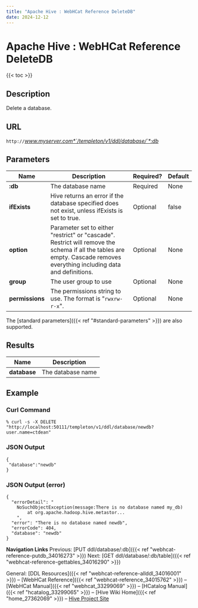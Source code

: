 ```yaml
---
title: "Apache Hive : WebHCat Reference DeleteDB"
date: 2024-12-12
---
```


# Apache Hive : WebHCat Reference DeleteDB

{{< toc >}}

## Description

Delete a database.

## URL

`http://`*www.myserver.com*`/templeton/v1/ddl/database/`*:db*

## Parameters

| Name | Description | Required? | Default |
| --- | --- | --- | --- |
| **:db** | The database name | Required | None |
| **ifExists** | Hive returns an error if the database specified does not exist, unless ifExists is set to true. | Optional | false |
| **option** | Parameter set to either "restrict" or "cascade". Restrict will remove the schema if all the tables are empty. Cascade removes everything including data and definitions. | Optional | None |
| **group** | The user group to use | Optional | None |
| **permissions** | The permissions string to use. The format is "`rwxrw-r-x`". | Optional | None |

The [standard parameters]({{< ref "#standard-parameters" >}}) are also supported.

## Results

| Name | Description |
| --- | --- |
| **database** | The database name |

## Example

### Curl Command

```
% curl -s -X DELETE "http://localhost:50111/templeton/v1/ddl/database/newdb?user.name=ctdean"

```

### JSON Output

```
{
 "database":"newdb"
}

```

### JSON Output (error)

```
{
  "errorDetail": "
    NoSuchObjectException(message:There is no database named my_db)
        at org.apache.hadoop.hive.metastor...
    ",
  "error": "There is no database named newdb",
  "errorCode": 404,
  "database": "newdb"
}

```

  

**Navigation Links**
Previous: [PUT ddl/database/:db]({{< ref "webhcat-reference-putdb_34016273" >}}) Next: [GET ddl/database/:db/table]({{< ref "webhcat-reference-gettables_34016290" >}})

General: [DDL Resources]({{< ref "webhcat-reference-allddl_34016001" >}}) – [WebHCat Reference]({{< ref "webhcat-reference_34015762" >}}) – [WebHCat Manual]({{< ref "webhcat_33299069" >}}) – [HCatalog Manual]({{< ref "hcatalog_33299065" >}}) – [Hive Wiki Home]({{< ref "home_27362069" >}}) – [Hive Project Site](http://hive.apache.org/)

 

 

